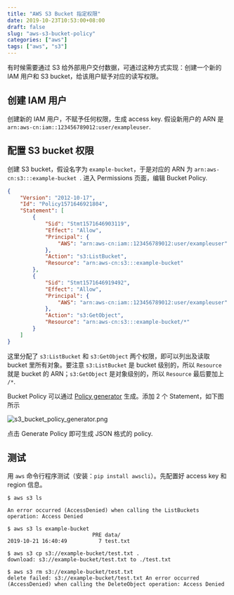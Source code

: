 ```yaml
---
title: "AWS S3 Bucket 指定权限"
date: 2019-10-23T10:53:00+08:00
draft: false
slug: "aws-s3-bucket-policy"
categories: ["aws"]
tags: ["aws", "s3"]
---
```


有时候需要通过 S3 给外部用户交付数据，可通过这种方式实现：创建一个新的 IAM 用户和 S3 bucket，给该用户赋予对应的读写权限。

## 创建 IAM 用户

创建新的 IAM 用户，不赋予任何权限，生成 access key. 假设新用户的 ARN 是 `arn:aws-cn:iam::123456789012:user/exampleuser`.

## 配置 S3 bucket 权限

创建 S3 bucket，假设名字为 `example-bucket`，于是对应的 ARN 为 `arn:aws-cn:s3:::example-bucket `. 进入 Permissions 页面，编辑 Bucket Policy.

<!--more-->

```json
{
    "Version": "2012-10-17",
    "Id": "Policy1571646921804",
    "Statement": [
        {
            "Sid": "Stmt1571646903119",
            "Effect": "Allow",
            "Principal": {
                "AWS": "arn:aws-cn:iam::123456789012:user/exampleuser"
            },
            "Action": "s3:ListBucket",
            "Resource": "arn:aws-cn:s3:::example-bucket"
        },
        {
            "Sid": "Stmt1571646919492",
            "Effect": "Allow",
            "Principal": {
                "AWS": "arn:aws-cn:iam::123456789012:user/exampleuser"
            },
            "Action": "s3:GetObject",
            "Resource": "arn:aws-cn:s3:::example-bucket/*"
        }
    ]
}
```

这里分配了 `s3:ListBucket` 和 `s3:GetObject` 两个权限，即可以列出及读取  bucket  里所有对象。要注意 `s3:ListBucket` 是 bucket 级别的，所以 `Resource` 就是 bucket 的 ARN；`s3:GetObject` 是对象级别的，所以 `Resource` 最后要加上 `/*`.

Bucket Policy 可以通过 [Policy generator](https://awspolicygen.s3.cn-north-1.amazonaws.com.cn/policygen.html) 生成。添加 2 个 Statement，如下图所示

![s3_bucket_policy_generator.png](https://i.loli.net/2019/10/23/KAr2RdmwGLEUbyX.png)

点击 Generate Policy 即可生成 JSON 格式的 policy.

## 测试

用 `aws` 命令行程序测试（安装：`pip install awscli`）。先配置好 access key 和 region 信息。

```
$ aws s3 ls

An error occurred (AccessDenied) when calling the ListBuckets operation: Access Denied

$ aws s3 ls example-bucket
                           PRE data/
2019-10-21 16:40:49          7 test.txt

$ aws s3 cp s3://example-bucket/test.txt .
download: s3://example-bucket/test.txt to ./test.txt

$ aws s3 rm s3://example-bucket/test.txt
delete failed: s3://example-bucket/test.txt An error occurred (AccessDenied) when calling the DeleteObject operation: Access Denied
```
